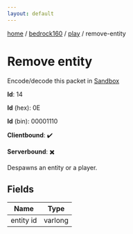 ```yaml
---
layout: default
---
```


[home](/)  /  [bedrock160](/protocol/bedrock160)  /  [play](/protocol/bedrock160/play)  /  remove-entity

# Remove entity

Encode/decode this packet in [Sandbox](../../../sandbox/bedrock160#play.remove_entity)

**Id**: 14

**Id** (hex): 0E

**Id** (bin): 00001110

**Clientbound**: ✔️

**Serverbound**: ✖️

Despawns an entity or a player.

## Fields

Name | Type
---|---
entity id | varlong
